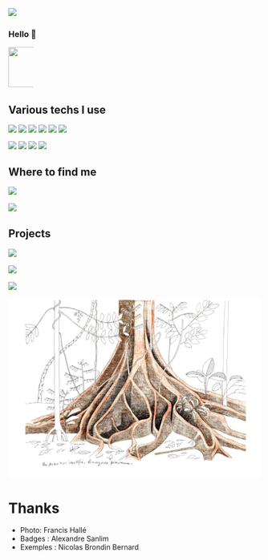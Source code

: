 
<p >
	<img src="https://hits.seeyoufarm.com/api/count/incr/badge.svg?url=https%3A%2F%2Fgithub.com%2F{FrederickChenot}1212%2Fhit-counter"> 
</p>

### Hello 👋

<p style='text-align: center; width: 10%'>
	<img src="https://media.giphy.com/media/E8BKRmebpiire/giphy.gif" width="80" height="80"> 
</p>

## Various techs I use

<p >
	<img src="https://img.shields.io/badge/HTML5-E34F26?style=for-the-badge&logo=html5&logoColor=white">
	<img src="https://img.shields.io/badge/CSS3-1572B6?style=for-the-badge&logo=css3&logoColor=white">
	<img src="https://img.shields.io/badge/JavaScript-323330?style=for-the-badge&logo=javascript&logoColor=F7DF1E"> 
	<img src="https://img.shields.io/badge/Reactjs-20232A?style=for-the-badge&logo=react&logoColor=61DAFB">
	<img src="https://img.shields.io/badge/Material%20UI-007FFF?style=for-the-badge&logo=mui&logoColor=white">
	<img src="https://img.shields.io/badge/ajax%20-0074BD?style=for-the-badge&logo=mui&logoColor=white">
	</p>
	<p>
	<img src="https://img.shields.io/badge/Node.js-339933?style=for-the-badge&logo=nodedotjs&logoColor=white">
	<img src="https://img.shields.io/badge/PostgreSQL-316192?style=for-the-badge&logo=postgresql&logoColor=white">
	<img src="https://img.shields.io/badge/Express.js-000000?style=for-the-badge&logo=express&logoColor=white">
	<img src="https://img.shields.io/badge/JWT-000000?style=for-the-badge&logo=JSON%20web%20tokens&logoColor=white">

</p>

## Where to find me
<p >
	<a href="mailto:fredchenot@gmail.com">
	<img src="https://img.shields.io/badge/Gmail-D14836?style=for-the-badge&logo=gmail&logoColor=white">
</p>
<p>
	<a href="https://www.linkedin.com/in/frederick-chenot/" target="_blank">
	<img src="https://img.shields.io/badge/LinkedIn-0077B5?style=for-the-badge&logo=linkedin&logoColor=white"></a>
</p>

## Projects

<p>
	<a href="https://equilibrealimentaire.io/" target="_blank">
	<img src="https://img.shields.io/badge/Equilibre Alimentaire-9C27B0?style=for-the-badge&logo=About.me&logoColor=white"></a> 
</p>
<p>
	<a href="https://ovol.netlify.app/trackslist/" target="_blank">
	<img src="https://img.shields.io/badge/O'vol projet fin d'etude / 5 etudiants pendant 5 semaines-007720?style=for-the-badge&logo=About.me&logoColor=white"></a> 
</p>
<p>
	<a href="https://frederickchenot.github.io/" target="_blank">
	<img src="https://img.shields.io/badge/PortFolio-0E222B?style=for-the-badge&logo=about.me&logoColor=white"></a> 
</p>

![Cover](https://github.com/FrederickChenot/FrederickChenot/blob/main/img/francisHalle.jpg)

# Thanks

- Photo: Francis Hallé
- Badges : Alexandre Sanlim
- Exemples : Nicolas Brondin Bernard
